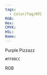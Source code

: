 ```yaml
---
tags:
  - Color/Tag/NTC
RGB:
Hex:
CMYK:
HSL:
Name:
---
```

Purple Pizzazz
```palette
#FF00CC
```
RGB
